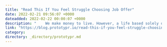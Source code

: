 ```yaml
---
title: "Read This If You Feel Struggle Choosing Job Offer"
date: 2022-02-21 09:56:07 +0000
dateadded: 2022-02-22 00:00:07 +0000
description: "    We make money to live. However, a life based solely on money may not be a worthwhile life.  Continue reading on Prototypr »  "
link: "https://blog.prototypr.io/read-this-if-you-feel-struggle-choosing-job-offer-d67c4e1c8eed?source=rss----eb297ea1161a---4"
category:
directory: _directory/prototypr.md
---
```

